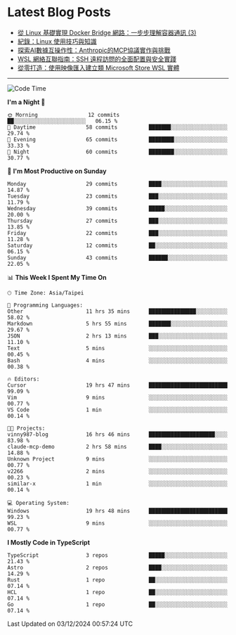 # Latest Blog Posts
<!-- BLOG-POST-LIST:START -->
- [從 Linux 基礎實現 Docker Bridge 網路：一步步理解容器通訊 &lpar;3&rpar;](https://www.vinny987.xyz/blog/2024/building-docker-style-bridge-networks-from-scratch-a-linux-network-deep-dive-3/)
- [紀錄：Linux 使用技巧與知識](https://www.vinny987.xyz/blog/2024/notes-linux-tips-and-knowledge/)
- [探索AI數據互操作性：Anthropic的MCP協議實作與挑戰](https://www.vinny987.xyz/blog/2024/exploring-interoperability-anthropic-s-model-context-protocol-in-practice/)
- [WSL 網絡互聯指南：SSH 遠程訪問的全面配置與安全實踐](https://www.vinny987.xyz/blog/2024/wsl-network-interconnection-guide-comprehensive-ssh-remote-access-configuration-and-security-practices/)
- [從零打造：使用映像匯入建立類 Microsoft Store WSL 實體](https://www.vinny987.xyz/blog/2024/from-scratch-creating-a-microsoft-store-like-wsl-instance-via-image-import/)
<!-- BLOG-POST-LIST:END -->

---

<!--START_SECTION:waka-->
![Code Time](http://img.shields.io/badge/Code%20Time-467%20hrs%2014%20mins-blue)

**I'm a Night 🦉** 

```text
🌞 Morning                12 commits          ██░░░░░░░░░░░░░░░░░░░░░░░   06.15 % 
🌆 Daytime                58 commits          ███████░░░░░░░░░░░░░░░░░░   29.74 % 
🌃 Evening                65 commits          ████████░░░░░░░░░░░░░░░░░   33.33 % 
🌙 Night                  60 commits          ████████░░░░░░░░░░░░░░░░░   30.77 % 
```
📅 **I'm Most Productive on Sunday** 

```text
Monday                   29 commits          ████░░░░░░░░░░░░░░░░░░░░░   14.87 % 
Tuesday                  23 commits          ███░░░░░░░░░░░░░░░░░░░░░░   11.79 % 
Wednesday                39 commits          █████░░░░░░░░░░░░░░░░░░░░   20.00 % 
Thursday                 27 commits          ███░░░░░░░░░░░░░░░░░░░░░░   13.85 % 
Friday                   22 commits          ███░░░░░░░░░░░░░░░░░░░░░░   11.28 % 
Saturday                 12 commits          ██░░░░░░░░░░░░░░░░░░░░░░░   06.15 % 
Sunday                   43 commits          ██████░░░░░░░░░░░░░░░░░░░   22.05 % 
```


📊 **This Week I Spent My Time On** 

```text
🕑︎ Time Zone: Asia/Taipei

💬 Programming Languages: 
Other                    11 hrs 35 mins      ███████████████░░░░░░░░░░   58.02 % 
Markdown                 5 hrs 55 mins       ███████░░░░░░░░░░░░░░░░░░   29.67 % 
JSON                     2 hrs 13 mins       ███░░░░░░░░░░░░░░░░░░░░░░   11.10 % 
Text                     5 mins              ░░░░░░░░░░░░░░░░░░░░░░░░░   00.45 % 
Bash                     4 mins              ░░░░░░░░░░░░░░░░░░░░░░░░░   00.38 % 

🔥 Editors: 
Cursor                   19 hrs 47 mins      █████████████████████████   99.09 % 
Vim                      9 mins              ░░░░░░░░░░░░░░░░░░░░░░░░░   00.77 % 
VS Code                  1 min               ░░░░░░░░░░░░░░░░░░░░░░░░░   00.14 % 

🐱‍💻 Projects: 
vinny987-blog            16 hrs 46 mins      █████████████████████░░░░   83.98 % 
claude-mcp-demo          2 hrs 58 mins       ████░░░░░░░░░░░░░░░░░░░░░   14.88 % 
Unknown Project          9 mins              ░░░░░░░░░░░░░░░░░░░░░░░░░   00.77 % 
v2266                    2 mins              ░░░░░░░░░░░░░░░░░░░░░░░░░   00.23 % 
similar-x                1 min               ░░░░░░░░░░░░░░░░░░░░░░░░░   00.14 % 

💻 Operating System: 
Windows                  19 hrs 48 mins      █████████████████████████   99.23 % 
WSL                      9 mins              ░░░░░░░░░░░░░░░░░░░░░░░░░   00.77 % 
```

**I Mostly Code in TypeScript** 

```text
TypeScript               3 repos             █████░░░░░░░░░░░░░░░░░░░░   21.43 % 
Astro                    2 repos             ████░░░░░░░░░░░░░░░░░░░░░   14.29 % 
Rust                     1 repo              ██░░░░░░░░░░░░░░░░░░░░░░░   07.14 % 
HCL                      1 repo              ██░░░░░░░░░░░░░░░░░░░░░░░   07.14 % 
Go                       1 repo              ██░░░░░░░░░░░░░░░░░░░░░░░   07.14 % 
```




 Last Updated on 03/12/2024 00:57:24 UTC
<!--END_SECTION:waka-->

<!--
**vincent97277/vincent97277** is a ✨ _special_ ✨ repository because its `README.md` (this file) appears on your GitHub profile.

Here are some ideas to get you started:

- 🔭 I’m currently working on ...
- 🌱 I’m currently learning ...
- 👯 I’m looking to collaborate on ...
- 🤔 I’m looking for help with ...
- 💬 Ask me about ...
- 📫 How to reach me: ...
- 😄 Pronouns: ...
- ⚡ Fun fact: ...
-->
